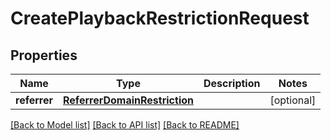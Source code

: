# CreatePlaybackRestrictionRequest

## Properties
Name | Type | Description | Notes
------------ | ------------- | ------------- | -------------
**referrer** | [**ReferrerDomainRestriction**](ReferrerDomainRestriction.md) |  | [optional] 

[[Back to Model list]](../README.md#documentation-for-models) [[Back to API list]](../README.md#documentation-for-api-endpoints) [[Back to README]](../README.md)


